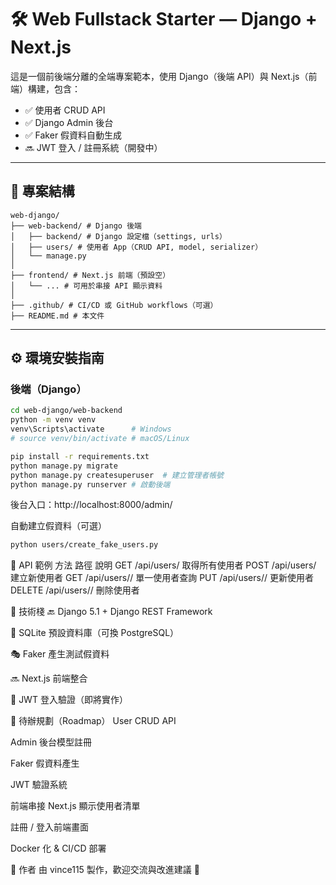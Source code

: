 
# 🛠️ Web Fullstack Starter — Django + Next.js

這是一個前後端分離的全端專案範本，使用 Django（後端 API）與 Next.js（前端）構建，包含：

- ✅ 使用者 CRUD API
- ✅ Django Admin 後台
- ✅ Faker 假資料自動生成
- 🔜 JWT 登入 / 註冊系統（開發中）

---

## 📁 專案結構
    web-django/ 
    ├── web-backend/ # Django 後端 
    │   ├── backend/ # Django 設定檔（settings, urls） 
    │   ├── users/ # 使用者 App（CRUD API, model, serializer） 
    │   └── manage.py 
    │ 
    ├── frontend/ # Next.js 前端（預設空） 
    │   └── ... # 可用於串接 API 顯示資料 
    │   
    ├── .github/ # CI/CD 或 GitHub workflows（可選） 
    ├── README.md # 本文件

---

## ⚙️ 環境安裝指南

### 後端（Django）

```bash
cd web-django/web-backend
python -m venv venv
venv\Scripts\activate      # Windows
# source venv/bin/activate # macOS/Linux

pip install -r requirements.txt
python manage.py migrate
python manage.py createsuperuser  # 建立管理者帳號
python manage.py runserver # 啟動後端
```
後台入口：http://localhost:8000/admin/

自動建立假資料（可選）

```bash
python users/create_fake_users.py
```

📡 API 範例
方法	路徑	說明
GET	/api/users/	取得所有使用者
POST	/api/users/	建立新使用者
GET	/api/users/<id>/	單一使用者查詢
PUT	/api/users/<id>/	更新使用者
DELETE	/api/users/<id>/	刪除使用者

🧪 技術棧
🔙 Django 5.1 + Django REST Framework

📄 SQLite 預設資料庫（可換 PostgreSQL）

🎭 Faker 產生測試假資料

🔜 Next.js 前端整合

🔐 JWT 登入驗證（即將實作）

📌 待辦規劃（Roadmap）
 User CRUD API

 Admin 後台模型註冊

 Faker 假資料產生

 JWT 驗證系統

 前端串接 Next.js 顯示使用者清單

 註冊 / 登入前端畫面

 Docker 化 & CI/CD 部署

🤝 作者
由 vince115 製作，歡迎交流與改進建議 🙌
